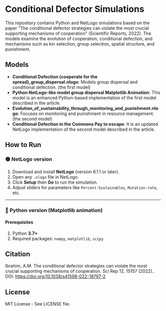 # Conditional Defector Simulations

This repository contains Python and NetLogo simulations based on the paper "The conditional defector strategies can violate the most crucial supporting mechanisms of cooperation" (Scientific Reports, 2022). The models examine the evolution of cooperation, conditional defection, and mechanisms such as kin selection, group selection, spatial structure, and punishment.

## Models
- **Conditional Defection (cooperate for the spread)_group_dispersal.nlogo**: Models group dispersal and conditional defection. (the first model)
- **Python NetLogo-like model group dispersal Matplotlib Animation**: This model is an enhanced Python-based implementation of the first model described in the article.
- **Evolution_of_sustainability_through_monitoring_and_punishment.nlogo**: Focuses on monitoring and punishment in resource management. (the second model)
- **Conditional Defection in the Commons Pay to escape**: It is an updated NetLogo implementation of the second model described in the article.


## How to Run

### 🟢 NetLogo version
1. Download and install **NetLogo** (version 6.1.1 or later).  
2. Open any `.nlogo` file in NetLogo.  
3. Click **Setup** then **Go** to run the simulation.  
4. Adjust sliders for parameters like `Percent-Sustainables`, `Mutation-rate`, etc.  

---

### 🐍 Python version (Matplotlib animation)

#### Prerequisites
1. Python **3.7+**  
2. Required packages: `numpy`, `matplotlib`, `scipy`  


## Citation
Ibrahim, A.M. The conditional defector strategies can violate the most crucial supporting mechanisms of cooperation. Sci Rep 12, 15157 (2022).. DOI: https://doi.org/10.1038/s41598-022-18797-2

## License
MIT License - See LICENSE file.
